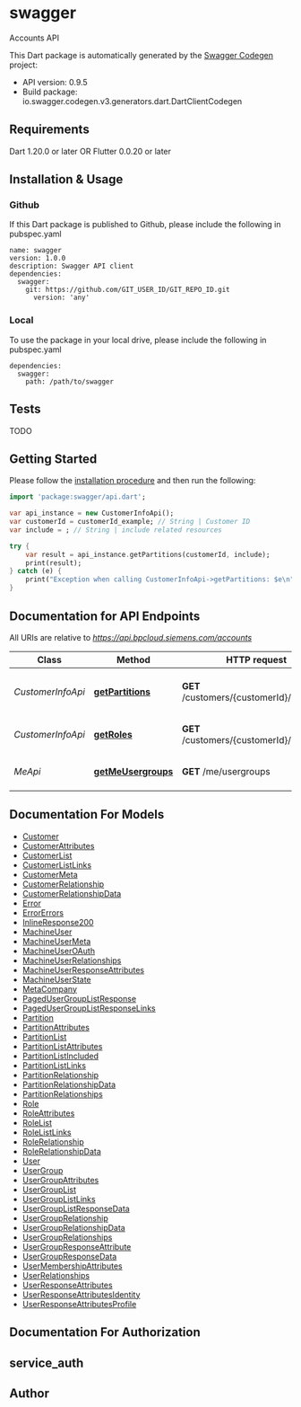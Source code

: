 # swagger
Accounts API 

This Dart package is automatically generated by the [Swagger Codegen](https://github.com/swagger-api/swagger-codegen) project:

- API version: 0.9.5
- Build package: io.swagger.codegen.v3.generators.dart.DartClientCodegen

## Requirements

Dart 1.20.0 or later OR Flutter 0.0.20 or later

## Installation & Usage

### Github
If this Dart package is published to Github, please include the following in pubspec.yaml
```
name: swagger
version: 1.0.0
description: Swagger API client
dependencies:
  swagger:
    git: https://github.com/GIT_USER_ID/GIT_REPO_ID.git
      version: 'any'
```

### Local
To use the package in your local drive, please include the following in pubspec.yaml
```
dependencies:
  swagger:
    path: /path/to/swagger
```

## Tests

TODO

## Getting Started

Please follow the [installation procedure](#installation--usage) and then run the following:

```dart
import 'package:swagger/api.dart';

var api_instance = new CustomerInfoApi();
var customerId = customerId_example; // String | Customer ID
var include = ; // String | include related resources

try {
    var result = api_instance.getPartitions(customerId, include);
    print(result);
} catch (e) {
    print("Exception when calling CustomerInfoApi->getPartitions: $e\n");
}
```

## Documentation for API Endpoints

All URIs are relative to *https://api.bpcloud.siemens.com/accounts*

Class | Method | HTTP request | Description
------------ | ------------- | ------------- | -------------
*CustomerInfoApi* | [**getPartitions**](docs//CustomerInfoApi.md#getpartitions) | **GET** /customers/{customerId}/partitions | List Partitions for Customer
*CustomerInfoApi* | [**getRoles**](docs//CustomerInfoApi.md#getroles) | **GET** /customers/{customerId}/roles | List Roles for Customer
*MeApi* | [**getMeUsergroups**](docs//MeApi.md#getmeusergroups) | **GET** /me/usergroups | Get the usergroups of caller

## Documentation For Models

 - [Customer](docs//Customer.md)
 - [CustomerAttributes](docs//CustomerAttributes.md)
 - [CustomerList](docs//CustomerList.md)
 - [CustomerListLinks](docs//CustomerListLinks.md)
 - [CustomerMeta](docs//CustomerMeta.md)
 - [CustomerRelationship](docs//CustomerRelationship.md)
 - [CustomerRelationshipData](docs//CustomerRelationshipData.md)
 - [Error](docs//Error.md)
 - [ErrorErrors](docs//ErrorErrors.md)
 - [InlineResponse200](docs//InlineResponse200.md)
 - [MachineUser](docs//MachineUser.md)
 - [MachineUserMeta](docs//MachineUserMeta.md)
 - [MachineUserOAuth](docs//MachineUserOAuth.md)
 - [MachineUserRelationships](docs//MachineUserRelationships.md)
 - [MachineUserResponseAttributes](docs//MachineUserResponseAttributes.md)
 - [MachineUserState](docs//MachineUserState.md)
 - [MetaCompany](docs//MetaCompany.md)
 - [PagedUserGroupListResponse](docs//PagedUserGroupListResponse.md)
 - [PagedUserGroupListResponseLinks](docs//PagedUserGroupListResponseLinks.md)
 - [Partition](docs//Partition.md)
 - [PartitionAttributes](docs//PartitionAttributes.md)
 - [PartitionList](docs//PartitionList.md)
 - [PartitionListAttributes](docs//PartitionListAttributes.md)
 - [PartitionListIncluded](docs//PartitionListIncluded.md)
 - [PartitionListLinks](docs//PartitionListLinks.md)
 - [PartitionRelationship](docs//PartitionRelationship.md)
 - [PartitionRelationshipData](docs//PartitionRelationshipData.md)
 - [PartitionRelationships](docs//PartitionRelationships.md)
 - [Role](docs//Role.md)
 - [RoleAttributes](docs//RoleAttributes.md)
 - [RoleList](docs//RoleList.md)
 - [RoleListLinks](docs//RoleListLinks.md)
 - [RoleRelationship](docs//RoleRelationship.md)
 - [RoleRelationshipData](docs//RoleRelationshipData.md)
 - [User](docs//User.md)
 - [UserGroup](docs//UserGroup.md)
 - [UserGroupAttributes](docs//UserGroupAttributes.md)
 - [UserGroupList](docs//UserGroupList.md)
 - [UserGroupListLinks](docs//UserGroupListLinks.md)
 - [UserGroupListResponseData](docs//UserGroupListResponseData.md)
 - [UserGroupRelationship](docs//UserGroupRelationship.md)
 - [UserGroupRelationshipData](docs//UserGroupRelationshipData.md)
 - [UserGroupRelationships](docs//UserGroupRelationships.md)
 - [UserGroupResponseAttribute](docs//UserGroupResponseAttribute.md)
 - [UserGroupResponseData](docs//UserGroupResponseData.md)
 - [UserMembershipAttributes](docs//UserMembershipAttributes.md)
 - [UserRelationships](docs//UserRelationships.md)
 - [UserResponseAttributes](docs//UserResponseAttributes.md)
 - [UserResponseAttributesIdentity](docs//UserResponseAttributesIdentity.md)
 - [UserResponseAttributesProfile](docs//UserResponseAttributesProfile.md)

## Documentation For Authorization


## service_auth



## Author


